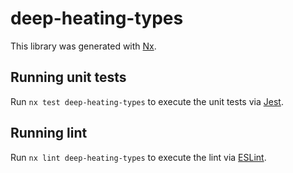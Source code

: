 # deep-heating-types

This library was generated with [Nx](https://nx.dev).

## Running unit tests

Run `nx test deep-heating-types` to execute the unit tests via [Jest](https://jestjs.io).

## Running lint

Run `nx lint deep-heating-types` to execute the lint via [ESLint](https://eslint.org/).
